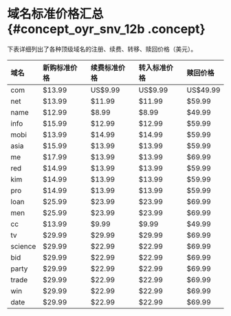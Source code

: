# 域名标准价格汇总 {#concept_oyr_snv_12b .concept}

下表详细列出了各种顶级域名的注册、续费、转移、赎回价格（美元）。

|域名|新购标准价格|续费标准价格|转入标准价格|赎回价格|
|:-|:-----|:-----|:-----|:---|
|com|$13.99|US$9.99|US$9.99|US$49.99|
|net|$13.99|$11.99|$11.99|$59.99|
|name|$12.99|$8.99|$8.99|$49.99|
|info|$15.99|$12.99|$12.99|$59.99|
|mobi|$13.99|$14.99|$14.99|$59.99|
|asia|$15.99|$13.99|$13.99|$59.99|
|me|$17.99|$13.99|$13.99|$69.99|
|red|$14.99|$13.99|$13.99|$59.99|
|kim|$14.99|$13.99|$13.99|$59.99|
|pro|$14.99|$13.99|$13.99|$59.99|
|loan|$25.99|$23.99|$23.99|$69.99|
|men|$25.99|$23.99|$23.99|$69.99|
|cc|$13.99|$9.99|$9.99|$49.99|
|tv|$29.99|$29.99|$29.99|$69.99|
|science|$29.99|$22.99|$22.99|$69.99|
|bid|$29.99|$22.99|$22.99|$69.99|
|party|$29.99|$22.99|$22.99|$69.99|
|trade|$29.99|$22.99|$22.99|$69.99|
|win|$29.99|$22.99|$22.99|$69.99|
|date|$29.99|$22.99|$22.99|$69.99|


